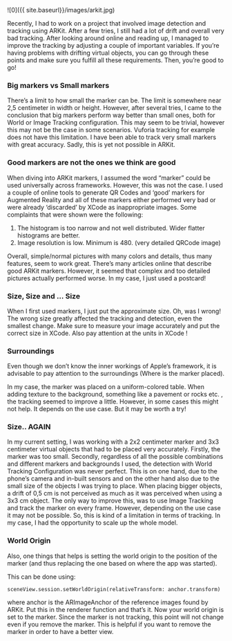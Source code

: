 ![0]({{ site.baseurl}}/images/arkit.jpg)

Recently, I had to work on a project that involved image detection and tracking using ARKit. After a few tries, I still had a lot of drift and overall very bad tracking. After looking around online and reading up, I managed to improve the tracking by adjusting a couple of important variables. If you’re having problems with drifting virtual objects, you can go through these points and make sure you fulfill all these requirements. Then, you’re good to go!

### **Big markers vs Small markers**

There’s a limit to how small the marker can be. The limit is somewhere near 2,5 centimeter in width or height. However, after several tries, I came to the conclusion that big markers perform way better than small ones, both for World or Image Tracking configuration. This may seem to be trivial, however this may not be the case in some scenarios. Vuforia tracking for example does not have this limitation. I have been able to track very small markers with great accuracy. Sadly, this is yet not possible in ARKit.

### **Good markers are not the ones we think are good**

When diving into ARKit markers, I assumed the word “marker” could be used universally across frameworks. However, this was not the case. I used a couple of online tools to generate QR Codes and ‘good’ markers for Augmented Reality and all of these markers either performed very bad or were already ‘discarded’ by XCode as inappropriate images. Some complaints that were shown were the following:

1. The histogram is too narrow and not well distributed. Wider flatter histograms are better.
2. Image resolution is low. Minimum is 480. (very detailed QRCode image)

Overall, simple/normal pictures with many colors and details, thus many features, seem to work great. There’s many articles online that describe good ARKit markers. However, it seemed that complex and too detailed pictures actually performed worse. In my case, I just used a postcard!

### **Size, Size and … Size**

When I first used markers, I just put the approximate size. Oh, was I wrong! The wrong size greatly affected the tracking and detection, even the smallest change. Make sure to measure your image accurately and put the correct size in XCode. Also pay attention at the units in XCode !

### **Surroundings**

Even though we don’t know the inner workings of Apple’s framework, it is advisable to pay attention to the surroundings (Where is the marker placed).

In my case, the marker was placed on a uniform-colored table. When adding texture to the background, something like a pavement or rocks etc. , the tracking seemed to improve a little. However, in some cases this might not help. It depends on the use case. But it may be worth a try!

### **Size.. AGAIN**

In my current setting, I was working with a 2x2 centimeter marker and 3x3 centimeter virtual objects that had to be placed very accurately. Firstly, the marker was too small. Secondly, regardless of all the possible combinations and different markers and backgrounds I used, the detection with World Tracking Configuration was never perfect. This is on one hand, due to the phone’s camera and in-built sensors and on the other hand also due to the small size of the objects I was trying to place. When placing bigger objects, a drift of 0,5 cm is not perceived as much as it was perceived when using a 3x3 cm object. The only way to improve this, was to use Image Tracking and track the marker on every frame. However, depending on the use case it may not be possible. So, this is kind of a limitation in terms of tracking. In my case, I had the opportunity to scale up the whole model.

### **World Origin**

Also, one things that helps is setting the world origin to the position of the marker (and thus replacing the one based on where the app was started).

This can be done using:
```
sceneView.session.setWorldOrigin(relativeTransform: anchor.transform)
```

where anchor is the ARImageAnchor of the reference images found by ARKit. Put this in the renderer function and that’s it. Now your world origin is set to the marker. Since the marker is not tracking, this point will not change even if you remove the marker. This is helpful if you want to remove the marker in order to have a better view.
